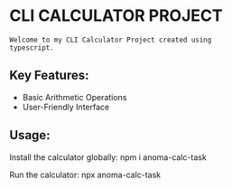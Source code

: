 # CLI CALCULATOR PROJECT 
    Welcome to my CLI Calculator Project created using
    typescript.

## Key Features:

- Basic Arithmetic Operations
- User-Friendly Interface

## Usage:
Install the calculator globally: npm i anoma-calc-task

Run the calculator: npx anoma-calc-task